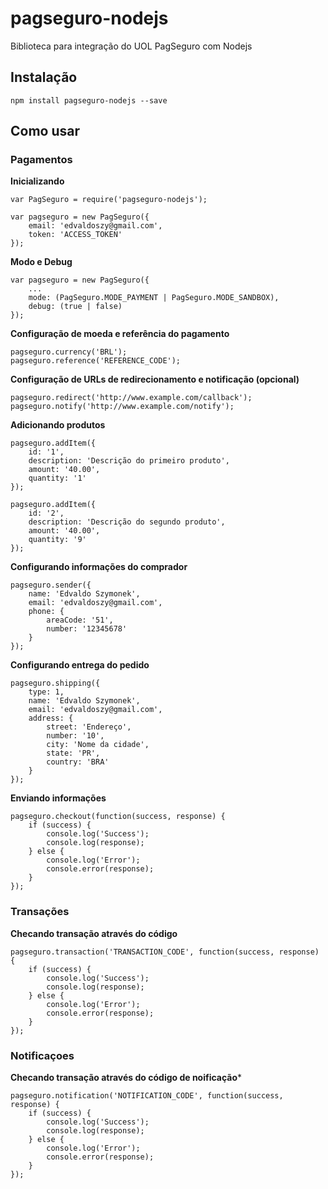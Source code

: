 # pagseguro-nodejs
Biblioteca para integração do UOL PagSeguro com Nodejs

## Instalação
`npm install pagseguro-nodejs --save`

## Como usar

### Pagamentos

**Inicializando**
```
var PagSeguro = require('pagseguro-nodejs');

var pagseguro = new PagSeguro({
    email: 'edvaldoszy@gmail.com',
    token: 'ACCESS_TOKEN'
});
```

**Modo e Debug**
```
var pagseguro = new PagSeguro({
    ...
    mode: (PagSeguro.MODE_PAYMENT | PagSeguro.MODE_SANDBOX),
    debug: (true | false)
});
```

**Configuração de moeda e referência do pagamento**
```
pagseguro.currency('BRL');
pagseguro.reference('REFERENCE_CODE');
```

**Configuração de URLs de redirecionamento e notificação (opcional)**
```
pagseguro.redirect('http://www.example.com/callback');
pagseguro.notify('http://www.example.com/notify');
```

**Adicionando produtos**
```
pagseguro.addItem({
    id: '1',
    description: 'Descrição do primeiro produto',
    amount: '40.00',
    quantity: '1'
});

pagseguro.addItem({
    id: '2',
    description: 'Descrição do segundo produto',
    amount: '40.00',
    quantity: '9'
});
```

**Configurando informações do comprador**
```
pagseguro.sender({
    name: 'Edvaldo Szymonek',
    email: 'edvaldoszy@gmail.com',
    phone: {
        areaCode: '51',
        number: '12345678'
    }
});
```

**Configurando entrega do pedido**
```
pagseguro.shipping({
    type: 1,
    name: 'Edvaldo Szymonek',
    email: 'edvaldoszy@gmail.com',
    address: {
        street: 'Endereço',
        number: '10',
        city: 'Nome da cidade',
        state: 'PR',
        country: 'BRA'
    }
});
```

**Enviando informações**
```
pagseguro.checkout(function(success, response) {
    if (success) {
        console.log('Success');
        console.log(response);
    } else {
        console.log('Error');
        console.error(response);
    }
});
```

### Transações

**Checando transação através do código**
```
pagseguro.transaction('TRANSACTION_CODE', function(success, response) {
    if (success) {
        console.log('Success');
        console.log(response);
    } else {
        console.log('Error');
        console.error(response);
    }
});
```

### Notificaçoes

**Checando transação através do código de noificação***
```
pagseguro.notification('NOTIFICATION_CODE', function(success, response) {
    if (success) {
        console.log('Success');
        console.log(response);
    } else {
        console.log('Error');
        console.error(response);
    }
});
```
